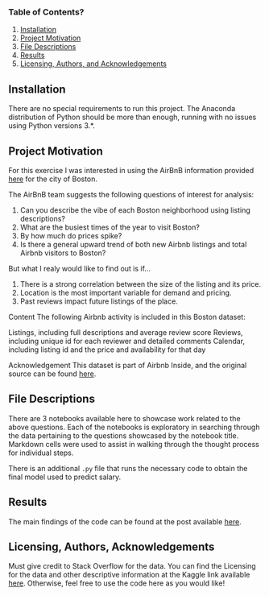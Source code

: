 
### Table of Contents?

1. [Installation](#installation)
2. [Project Motivation](#motivation)
3. [File Descriptions](#files)
4. [Results](#results)
5. [Licensing, Authors, and Acknowledgements](#licensing)

## Installation <a name="installation"></a>

There are no special requirements to run this project. The Anaconda distribution of Python should be more than enough, running with no issues using Python versions 3.*.

## Project Motivation<a name="motivation"></a>

For this exercise I was interested in using the AirBnB information provided [here](https://www.kaggle.com/airbnb/boston?select=reviews.csv) for the city of Boston.

The AirBnB team suggests the following questions of interest for analysis:

1. Can you describe the vibe of each Boston neighborhood using listing descriptions?
2. What are the busiest times of the year to visit Boston? 
3. By how much do prices spike?
4. Is there a general upward trend of both new Airbnb listings and total Airbnb visitors to Boston?

But what I realy would like to find out is if...

1. There is a strong correlation between the size of the listing and its price.
2. Location is the most important variable for demand and pricing.
3. Past reviews impact future listings of the place.


Content
The following Airbnb activity is included in this Boston dataset:

Listings, including full descriptions and average review score
Reviews, including unique id for each reviewer and detailed comments
Calendar, including listing id and the price and availability for that day


Acknowledgement
This dataset is part of Airbnb Inside, and the original source can be found [here](http://insideairbnb.com/get-the-data.html).


## File Descriptions <a name="files"></a>

There are 3 notebooks available here to showcase work related to the above questions.  Each of the notebooks is exploratory in searching through the data pertaining to the questions showcased by the notebook title.  Markdown cells were used to assist in walking through the thought process for individual steps.  

There is an additional `.py` file that runs the necessary code to obtain the final model used to predict salary.

## Results<a name="results"></a>

The main findings of the code can be found at the post available [here](https://mpradam.medium.com/boston-airbnb-to-comment-or-not-to-comment-435e2beb911).

## Licensing, Authors, Acknowledgements<a name="licensing"></a>

Must give credit to Stack Overflow for the data.  You can find the Licensing for the data and other descriptive information at the Kaggle link available [here](https://www.kaggle.com/stackoverflow/so-survey-2017/data).  Otherwise, feel free to use the code here as you would like! 